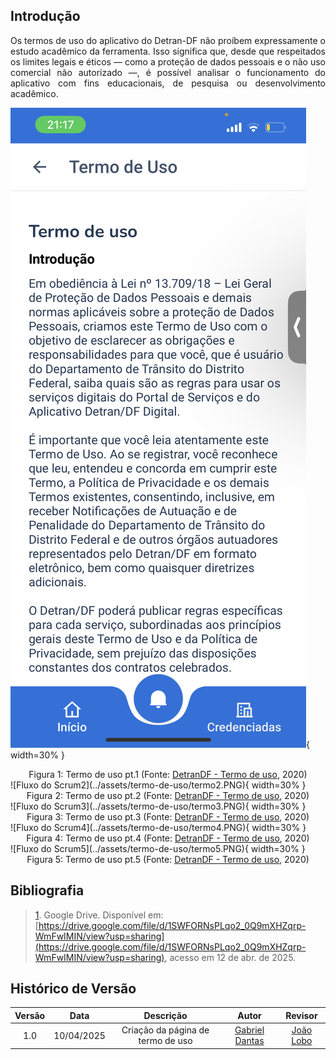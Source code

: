 ## Introdução

<p align="justify">
Os termos de uso do aplicativo do Detran-DF não proíbem expressamente o estudo acadêmico da ferramenta. Isso significa que, desde que respeitados os limites legais e éticos — como a proteção de dados pessoais e o não uso comercial não autorizado —, é possível analisar o funcionamento do aplicativo com fins educacionais, de pesquisa ou desenvolvimento acadêmico.
</p>

![Fluxo do Scrum](../assets/termo-de-uso/termo1.PNG){ width=30% }
<figcaption align="center">Figura 1: Termo de uso pt.1 (Fonte: <a href="https://drive.google.com/file/d/1SWFORNsPLqo2_0Q9mXHZqrp-WmFwIMIN/view?usp=sharing" target="_blanck"> DetranDF - Termo de uso</a>, 2020)</figcaption>
![Fluxo do Scrum2](../assets/termo-de-uso/termo2.PNG){ width=30% }
<figcaption align="center">Figura 2: Termo de uso pt.2 (Fonte: <a href="https://drive.google.com/file/d/1SWFORNsPLqo2_0Q9mXHZqrp-WmFwIMIN/view?usp=sharing" target="_blanck"> DetranDF - Termo de uso</a>, 2020)</figcaption>
![Fluxo do Scrum3](../assets/termo-de-uso/termo3.PNG){ width=30% }
<figcaption align="center">Figura 3: Termo de uso pt.3 (Fonte: <a href="https://drive.google.com/file/d/1SWFORNsPLqo2_0Q9mXHZqrp-WmFwIMIN/view?usp=sharing" target="_blanck"> DetranDF - Termo de uso</a>, 2020)</figcaption>
![Fluxo do Scrum4](../assets/termo-de-uso/termo4.PNG){ width=30% }
<figcaption align="center">Figura 4: Termo de uso pt.4 (Fonte: <a href="https://drive.google.com/file/d/1SWFORNsPLqo2_0Q9mXHZqrp-WmFwIMIN/view?usp=sharing" target="_blanck"> DetranDF - Termo de uso</a>, 2020)</figcaption>
![Fluxo do Scrum5](../assets/termo-de-uso/termo5.PNG){ width=30% }
<figcaption align="center">Figura 5: Termo de uso pt.5 (Fonte: <a href="https://drive.google.com/file/d/1SWFORNsPLqo2_0Q9mXHZqrp-WmFwIMIN/view?usp=sharing" target="_blanck"> DetranDF - Termo de uso</a>, 2020)</figcaption>


## Bibliografia

> <a id="#FRM1" href="anchor_1">1</a>. Google Drive. Disponível em: [https://drive.google.com/file/d/1SWFORNsPLqo2_0Q9mXHZqrp-WmFwIMIN/view?usp=sharing](https://drive.google.com/file/d/1SWFORNsPLqo2_0Q9mXHZqrp-WmFwIMIN/view?usp=sharing), acesso em 12 de abr. de 2025.

## Histórico de Versão

| Versão |    Data    |             Descrição             |                   Autor                    |                  Revisor                   |
| :----: | :--------: | :-------------------------------: | :----------------------------------------: | :----------------------------------------: |
|  1.0   | 10/04/2025 | Criação da página de termo de uso | [Gabriel Dantas](https://github.com/gbevi) | [João Lobo](https://github.com/joaolobo10) |
